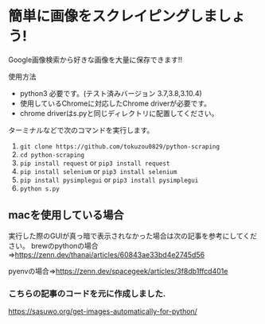 # 簡単に画像をスクレイピングしましょう!
Google画像検索から好きな画像を大量に保存できます!!

使用方法
- python3 必要です。(テスト済みバージョン 3.7,3.8,3.10.4)
- 使用しているChromeに対応したChrome driverが必要です。
- chrome driverはs.pyと同じディレクトリに配置してください。

ターミナルなどで次のコマンドを実行します。
1. `git clone https://github.com/tokuzou0829/python-scraping`
2. `cd python-scraping`
3. `pip install request` or `pip3 install request`
4. `pip install selenium` or `pip3 install selenium`
5. `pip install pysimplegui` or `pip3 install pysimplegui`
6. `python s.py`

## macを使用している場合
実行した際のGUIが真っ暗で表示されなかった場合は次の記事を参考にしてください。
brewのpythonの場合=>https://zenn.dev/thanai/articles/60843ae33bd4e2745d56

pyenvの場合=>https://zenn.dev/spacegeek/articles/3f8db1ffcd401e

### こちらの記事のコードを元に作成しました.
https://sasuwo.org/get-images-automatically-for-python/
